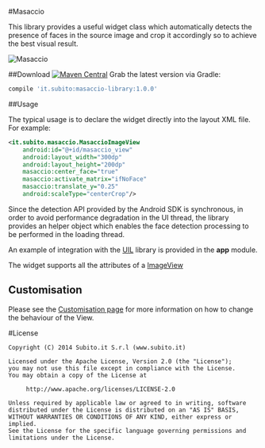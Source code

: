 #Masaccio

This library provides a useful widget class which automatically detects the presence of faces in the source image and crop it accordingly so to achieve the best visual result.

![Masaccio](https://github.com/Subito-it/Masaccio/blob/master/masaccio_demo.gif)

##Download [![Maven Central](https://maven-badges.herokuapp.com/maven-central/it.subito/masaccio-library/badge.svg)](https://maven-badges.herokuapp.com/maven-central/it.subito/masaccio-library)
Grab the latest version via Gradle:

```groovy
compile 'it.subito:masaccio-library:1.0.0'
```

##Usage

The typical usage is to declare the widget directly into the layout XML file. For example:

```xml
<it.subito.masaccio.MasaccioImageView
    android:id="@+id/masaccio_view"
    android:layout_width="300dp"
    android:layout_height="200dp"
    masaccio:center_face="true"
    masaccio:activate_matrix="ifNoFace"
    masaccio:translate_y="0.25"
    android:scaleType="centerCrop"/>
```

Since the detection API provided by the Android SDK is synchronous, in order to avoid performance degradation in the UI thread, the library provides an helper object which enables the face detection processing to be performed in the loading thread.

An example of integration with the [UIL][1] library is provided in the **app** module.

The widget supports all the attributes of a [ImageView][2]

Customisation
-------------

Please see the [Customisation page][3] for more information on how to change the behaviour of the View.

#License

    Copyright (C) 2014 Subito.it S.r.l (www.subito.it)

	Licensed under the Apache License, Version 2.0 (the "License");
	you may not use this file except in compliance with the License.
	You may obtain a copy of the License at
	
	     http://www.apache.org/licenses/LICENSE-2.0
	
	Unless required by applicable law or agreed to in writing, software
	distributed under the License is distributed on an "AS IS" BASIS,
	WITHOUT WARRANTIES OR CONDITIONS OF ANY KIND, either express or implied.
	See the License for the specific language governing permissions and
	limitations under the License.

[1]:https://github.com/nostra13/Android-Universal-Image-Loader
[2]:http://developer.android.com/reference/android/widget/ImageView.html
[3]:https://github.com/Subito-it/Masaccio/wiki/Customisation
